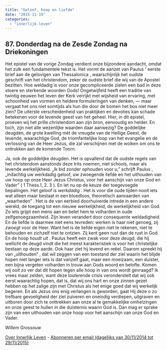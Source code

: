 ```yaml
---
title: "Geloof, hoop en liefde"
date: "2015-11-19"
categories: 
  - "innerlijk-leven"
---
```


## 87\. Donderdag na de Zesde Zondag na Driekoningen

Het epistel van de vorige Zondag verdient onze bijzondere aandacht, omdat het zulk een fundamentele tekst is. Het vormt de aanzet van Paulus ' eerste brief aan de gelovigen van Thessalonica , waarschijnlijk het oudste geschrift van het christendom, zeker de oudste brief die wij van de Apostel bezitten. Hoe weldadig is voor onze gecompliceerde zielen een bad in deze stoere en sterkende woorden Gods! Ongetwijfeld heeft een traditie van twintig eeuwen het leven der Kerk verrijkt met wijsheid van ervaring, met schoonheid van vormen en heldere formuleringen van denken, — maar vergaat het ons niet somtijds als hun die door de bomen het bos niet meer zien? De uiterste verscheidenheid van praktijken en devoties kan schade betekenen voor de levende geest van het geheel. Hier, in dit epistel, proeven wij het prille christendom aan zijn bron, eenvoudig en helder. En toch, zijn niet alle wezenlijke waarden daar aanwezig? De goddelijke deugden, de grote kwelling mèt de vreugde van de Heilige Geest, de levende, waarachtige God, de triomfantelijke loop van het evangelie en de verlossing van de Heer Jezus, die zal verschijnen met de wolken om ons te ontrukken aan de komende Toorn.

Ja, ook de goddelijke deugden. Het is opvallend dat de oudste regels van het christendom aanstonds deze trits noemen, niet schools, maar als levende werkelijkheid. „Ik bid zonder ophouden voor u,” schrijft Paulus , „indachtig uw werkdadig geloof, uw zwoegende liefde en het uithouden van uw hoop op onze Heer Jezus Christus, voor het aanschijn van onze God en Vader” ( 1 Thess.1, 2. 3 ). En let nu op de keuze der toegevoegde bepalingen. Het geloof is _werkdadig_ . Het is voor die oude tijden nooit iets wat alleen maar bestaat in een bloedloos, theoretisch aanvaarden van „waarheden” . Het is de van eerbied doorhuiverde intrede in een andere wereld, de toegang tot een nieuwe werkelijkheid, de werkelijkheid van God. Zo iets grijpt een mens aan en belet hem te volharden in oude zelfgenoegzaamheid. Zijn leven verandert door consequente weldadigheid. En de liefde is daarmee niet eens tevreden: werken is haar niet genoeg, zij _zwoegt_ voor de Heer. Want het is de liefde eigen niet te rekenen, niet te behouden en zichzelf niet te ontzien. Zij kent geen rust dan de rust in God. En de hoop _houdt uit_ . Paulus heeft een zwak voor deze deugd, die hij wellicht de deugd vindt die het meest karakteristiek is voor het christelijke bestaan op deze aarde. Ook haar ziet hij levend en reëel. Daarom spreekt hij van „uithouden” , dat wil zeggen van een toestand der ziel waarin het blijde hopen niet langer iets is dat vanzelf gaat, maar een moeizaam, een duister, een bijna vergeten volharden in trouw aan Gods woord en belofte. Komen wij ooit zo ver dat dit hopen tegen alle hoop in van ons wordt gevraagd? Ik vrees maar zelden, want deze louterende crisis veronderstelt dat wij ook eerst waarachtig hopen, dat is, dat wij ons hart en onze zinnen gezet hebben op het zalige zijn met Christus als het enige goed dat wij werkelijk begeren. En als Jezus ons enig verlangen is geworden, gaat Hij deze o zo trefbare gevoeligheid der ziel zuiveren en oneindig verdiepen, uitgraven en uitboren door zich te onttrekken aan onze al te gemakkelijke omhelzingen en onze geest te hullen in die duisternis waarin God is. Dan mag er sprake zijn van een uithouden van onze hoop voor het aanschijn van onze God en Vader.

_Willem Grossouw_

[Over Innerlijk Leven](http://www.gelovenleren.net/2014/11/27/een-jaar-lang-innerlijk-leven-op-geloven-leren/) - [Abonneren per email (dagelijks van 30/11/2014 tot 29/11/2015)](http://eepurl.com/9P3DT)
